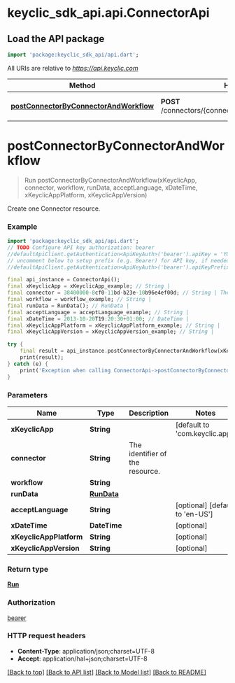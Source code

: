 # keyclic_sdk_api.api.ConnectorApi

## Load the API package
```dart
import 'package:keyclic_sdk_api/api.dart';
```

All URIs are relative to *https://api.keyclic.com*

Method | HTTP request | Description
------------- | ------------- | -------------
[**postConnectorByConnectorAndWorkflow**](ConnectorApi.md#postconnectorbyconnectorandworkflow) | **POST** /connectors/{connector}/workflows/{workflow}/runs | Create one Connector resource.


# **postConnectorByConnectorAndWorkflow**
> Run postConnectorByConnectorAndWorkflow(xKeyclicApp, connector, workflow, runData, acceptLanguage, xDateTime, xKeyclicAppPlatform, xKeyclicAppVersion)

Create one Connector resource.

### Example 
```dart
import 'package:keyclic_sdk_api/api.dart';
// TODO Configure API key authorization: bearer
//defaultApiClient.getAuthentication<ApiKeyAuth>('bearer').apiKey = 'YOUR_API_KEY';
// uncomment below to setup prefix (e.g. Bearer) for API key, if needed
//defaultApiClient.getAuthentication<ApiKeyAuth>('bearer').apiKeyPrefix = 'Bearer';

final api_instance = ConnectorApi();
final xKeyclicApp = xKeyclicApp_example; // String | 
final connector = 38400000-8cf0-11bd-b23e-10b96e4ef00d; // String | The identifier of the resource.
final workflow = workflow_example; // String | 
final runData = RunData(); // RunData | 
final acceptLanguage = acceptLanguage_example; // String | 
final xDateTime = 2013-10-20T19:20:30+01:00; // DateTime | 
final xKeyclicAppPlatform = xKeyclicAppPlatform_example; // String | 
final xKeyclicAppVersion = xKeyclicAppVersion_example; // String | 

try { 
    final result = api_instance.postConnectorByConnectorAndWorkflow(xKeyclicApp, connector, workflow, runData, acceptLanguage, xDateTime, xKeyclicAppPlatform, xKeyclicAppVersion);
    print(result);
} catch (e) {
    print('Exception when calling ConnectorApi->postConnectorByConnectorAndWorkflow: $e\n');
}
```

### Parameters

Name | Type | Description  | Notes
------------- | ------------- | ------------- | -------------
 **xKeyclicApp** | **String**|  | [default to 'com.keyclic.app']
 **connector** | **String**| The identifier of the resource. | 
 **workflow** | **String**|  | 
 **runData** | [**RunData**](RunData.md)|  | 
 **acceptLanguage** | **String**|  | [optional] [default to 'en-US']
 **xDateTime** | **DateTime**|  | [optional] 
 **xKeyclicAppPlatform** | **String**|  | [optional] 
 **xKeyclicAppVersion** | **String**|  | [optional] 

### Return type

[**Run**](Run.md)

### Authorization

[bearer](../README.md#bearer)

### HTTP request headers

 - **Content-Type**: application/json;charset=UTF-8
 - **Accept**: application/hal+json;charset=UTF-8

[[Back to top]](#) [[Back to API list]](../README.md#documentation-for-api-endpoints) [[Back to Model list]](../README.md#documentation-for-models) [[Back to README]](../README.md)

